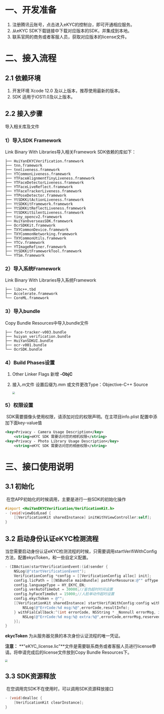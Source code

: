 

# 一、开发准备

1. 注册腾讯云账号，点击进入eKYC的控制台，即可开通相应服务。
2. 从eKYC SDK下载链接中下载对应版本的SDK，并集成到本地。
3. 联系官网的商务或者客服人员，获取对应版本的license文件。


# 二、接入流程

## 2.1 依赖环境

1. 开发环境 Xcode 12.0 及以上版本，推荐使用最新的版本。
2. SDK 适用于iOS11.0及以上版本。

## 2.2 接入步骤

导入相关库及文件

### 1）导入SDK Framework
Link Binary With Libraries导入相关Framework SDK依赖的库如下：

```
├── HuiYanEKYCVerification.framework
├── tnn.framework
├── tnnliveness.framework
├── YTCommonLiveness.framework
├── YTFaceAlignmentTinyLiveness.framework
├── YTFaceDetectorLiveness.framework
├── YTFaceLiveReflect.framework
├── YTFaceTrackerLiveness.framework
├── YTPoseDetector.framework
├── YtSDKKitActionLiveness.framework
├── YtSDKKitFramework.framework
├── YtSDKKitReflectLiveness.framework
├── YtSDKKitSilentLiveness.framework
├── tiny_opencv2.framework
├── HuiYanOverseasSDK.framework
├── OcrSDKKit.framework
├── TXYCommonDevice.framework
├── TXYCommonNetworking.framework
├── TXYCommonUtils.framework
├── YTCv.framework
├── YTImageRefiner.framework
├── YtSDKKitFrameworkTool.framework
└── YTSm.framework
```
### 2）导入系统Framework
Link Binary With Libraries导入系统Framework

```
├── libc++.tbd
├── Accelerate.framework
└── CoreML.framework
```

### 3）导入bundle
Copy Bundle Resources中导入bundle文件

```
├── face-tracker-v003.bundle
├── huiyan_verification.bundle
├── HuiYanSDKUI.bundle
├── ocr-v001.bundle
└── OcrSDK.bundle
```
### 4）Build Phases设置
1. Other Linker Flags 新增 **-ObjC**
2. 接入.m文件 设置后缀为.mm 或文件更改Type：Objective-C++ Source

      <img src="https://ai-sdk-release-1254418846.cos.ap-guangzhou.myqcloud.com/EKYC/%E5%9B%BE%E5%BA%8A/setOC%2B%2B.png" style="zoom:50%;" />

### 5）权限设置
​	SDK需要摄像头使用权限，请添加对应的权限声明。在主项目info.plist 配置中添加下面key-value值

```XML
<key>Privacy - Camera Usage Description</key>
	<string>eKYC SDK 需要访问您的相机权限</string>
<key>Privacy - Photo Library Usage Description</key>
	<string>eKYC SDK 需要访问您的相册权限</string>
```



# 三、接口使用说明

## 3.1 初始化

​	在您APP初始化的时候调用，主要是进行一些SDK的初始化操作

```objective-c
#import <HuiYanEKYCVerification/VerificationKit.h>
- (void)viewDidLoad {
    [[VerificationKit sharedInstance] initWithViewController:self];
}
```

## 3.2 启动身份认证eKYC检测流程

​	当您需要启动身份认证eKYC检测流程的时候，只需要调用startVerifiWithConfig方法，配置ekycToken，和一些自定义配置。

```objective-c
- (IBAction)startVerificationEvent:(id)sender {
    NSLog(@"startVerificationEvent");
    VerificationConfig *config = [[VerificationConfig alloc] init];
    config.licPath = [[NSBundle mainBundle] pathForResource:@"" ofType:nil];
    config.languageType = HY_EKYC_EN;
    config.verAutoTimeOut = 30000;//鉴伪超时时间设置
    config.hyFaceTimeOut = 15000;//人脸单动作超时设置
    config.ekycToken = @"";
    [[VerificationKit sharedInstance] startVerifiWithConfig:config withSuccCallback:^(int errorCode, id  _Nonnull resultInfo, id  _Nullable reserved) {
        NSLog(@"ErrCode:%d msg:%@",errorCode,resultInfo);
    } withFialCallback:^(int errorCode, NSString * _Nonnull errorMsg, id  _Nullable reserved) {
        NSLog(@"ErrCode:%d msg:%@ extra:%@",errorCode,errorMsg,reserved);
    }];
}
```

**ekycToken** 为从服务器兑换的本次身份认证流程的唯一凭证。

**注意：** **"eKYC_license.lic"**文件是需要联系商务或者客服人员进行license申请。将申请完成后的license文件放到Copy Bundle Resources下。

<img src="https://ai-sdk-release-1254418846.cos.ap-guangzhou.myqcloud.com/EKYC/%E5%9B%BE%E5%BA%8A/eKYCLicResources.png" style="zoom:50%;" />



## 3.3 SDK资源释放

​	在您调用完SDK不在使用时，可以调用SDK资源释放接口

```objective-c
- (void)dealloc {
    [VerificationKit clearInstance];
}
```